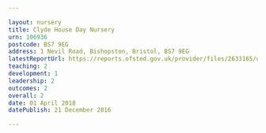 ```yaml
---

layout: nursery
title: Clyde House Day Nursery
urn: 106936
postcode: BS7 9EG
address: 1 Nevil Road, Bishopston, Bristol, BS7 9EG
latestReportUrl: https://reports.ofsted.gov.uk/provider/files/2633165/urn/106936.pdf
teaching: 2
development: 1
leadership: 2
outcomes: 2
overall: 2
date: 01 April 2018 
datePublish: 21 December 2016

---
```

